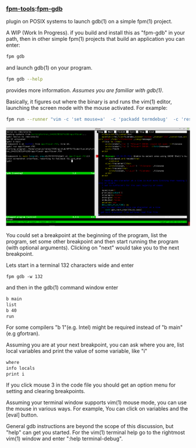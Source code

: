 ### [fpm-tools](https://github.com/search?q="fpm-tools"%20in:topic%20language:fortran):[fpm-gdb](https://urbanjost.github.io/fpm-gdb/fpm-gdb.1.html)

plugin on POSIX systems to launch gdb(1) on a simple fpm(1) project.

A WIP (Work In Progress).
if you build 
and install this as "fpm-gdb" in your path, then in other simple fpm(1)
projects that build an application you can enter:

```bash
fpm gdb
```
and launch gdb(1) on your program. 

```bash
fpm gdb --help
```
provides more information. *Assumes you are familiar with gdb(1)*.

Basically, it figures out where the binary is and runs the vim(1)
editor, launching the screen mode with the mouse activated. For example:
```bash
fpm run --runner "vim -c 'set mouse=a'  -c 'packadd termdebug'  -c 'resize +10'  -c 'Termdebug build/gfortran_2A42023B310FA28D/app/fpm-gdb' app*.f90"
```
![gdb](docs/images/fpm-gdb.gif)

You could set a breakpoint at the beginning of the program, list the
program, set some other breakpoint and then start running the program
(with optional arguments).  Clicking on "next" would take you to the
next breakpoint.

Lets start in a terminal 132 characters wide and enter
```text
fpm gdb -w 132
```
and then in the gdb(1) command window enter
```text
b main
list
b 40
run  
```
For some compilers "b 1"(e.g. Intel) might be required instead of "b
main"(e.g gfortran).

Assuming you are at your next breakpoint, you can ask where you are,
list local variables and print the value of some variable, like "i"
```text
where
info locals
print i
```
If you click mouse 3 in the code file you should get an option menu for
setting and clearing breakpoints.

Assuming your terminal window supports vim(1) mouse mode, you can use the
mouse in various ways. For example, You can click on variables and the
[eval] button.

General gdb instructions are beyond the scope of this discussion, but
"help" can get you started. For the vim(1) terminal help go to the
rightmost vim(1) window and enter ":help terminal-debug".

